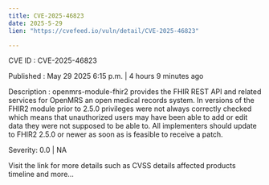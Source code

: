 ```yaml
---
title: CVE-2025-46823
date: 2025-5-29
lien: "https://cvefeed.io/vuln/detail/CVE-2025-46823"

---
```


CVE ID : CVE-2025-46823

Published :  May 29
2025
6:15 p.m. | 4 hours
9 minutes ago

Description : openmrs-module-fhir2 provides the FHIR REST API and related services for OpenMRS
an open medical records system. In versions of the FHIR2 module prior to 2.5.0
privileges were not always correctly checked
which means that unauthorized users may have been able to add or edit data they were not supposed to be able to. All implementers should update to FHIR2 2.5.0 or newer as soon as is feasible to receive a patch.

Severity: 0.0 | NA

Visit the link for more details
such as CVSS details
affected products
timeline
and more...
